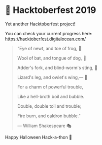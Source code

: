 # 🎃 Hacktoberfest 2019
Yet another Hacktoberfest project!

You can check your current progress here: 
https://hacktoberfest.digitalocean.com/

>“Eye of newt, and toe of frog, 🐸
>
>Wool of bat, and tongue of dog, 🦇
>
>Adder's fork, and blind-worm's sting, 🐍
>
>Lizard's leg, and owlet's wing,— 🦉
>
>For a charm of powerful trouble,
>
>Like a hell-broth boil and bubble.
>
>Double, double toil and trouble; 
>
>Fire burn, and caldron bubble.” 
>
>― William Shakespeare 🎭

Happy Halloween Hack-a-thon 👻
